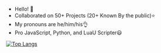 - Hello! 👋
- Collaborated on 50+ Projects (20+ Known By the public)⭐
- My pronouns are he/him/his👌
- Pro JavaScript, Python, and LuaU Scripter😃

[![Top Langs](https://github-readme-stats.vercel.app/api/top-langs/?username=nv9l)]()
